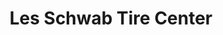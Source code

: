 ---
title: "Les Schwab Tire Center"
url: /portland/les-schwab-tire-center-northeast-sandy-boulevard/
shop: tyres
---